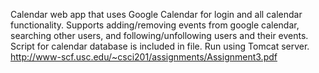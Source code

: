 Calendar web app that uses Google Calendar for login and all calendar functionality. 
Supports adding/removing events from google calendar, searching other users, and following/unfollowing users and their events. 
Script for calendar database is included in file. Run using Tomcat server. 
http://www-scf.usc.edu/~csci201/assignments/Assignment3.pdf 
